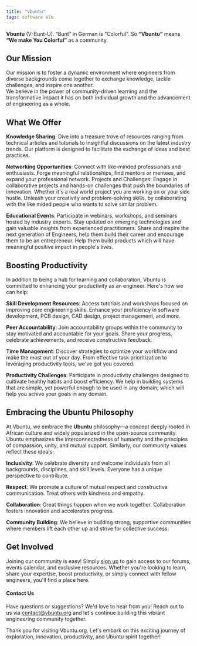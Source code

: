 ```yaml
---
title: "Vbuntu"
tags: software elm
---
```


**Vbuntu**  (V-Bunt-U). “Bunt” in German is “Colorful”. So **“Vbuntu”** means **“We make You Colorful”** as a community.    

## Our Mission
Our mission is to foster a dynamic environment where engineers from diverse backgrounds come together to exchange knowledge, tackle challenges, and inspire one another.   
We believe in the power of community-driven learning and the transformative impact it has on both individual growth and the advancement of engineering as a whole.

## What We Offer

**Knowledge Sharing**: Dive into a treasure trove of resources ranging from technical articles and tutorials to insightful discussions on the latest industry trends. Our platform is designed to facilitate the exchange of ideas and best practices.    

**Networking Opportunities**: Connect with like-minded professionals and enthusiasts. Forge meaningful relationships, find mentors or mentees, and expand your professional network.
Projects and Challenges: Engage in collaborative projects and hands-on challenges that push the boundaries of innovation. Whether it's a real world project you are working on or your side hustle. Unleash your creativity and problem-solving skills, by collaborating with the like mided people who wants to solve similar problem.

**Educational Events**: Participate in webinars, workshops, and seminars hosted by industry experts. Stay updated on emerging technologies and gain valuable insights from experienced practitioners. Share and inspire the next generation of Engineers, help them build their career and encourage them to be an entrepreneur. Help them build products which will have meaningful positive impact in people's lives.

## Boosting Productivity
In addition to being a hub for learning and collaboration, Vbuntu is committed to enhancing your productivity as an engineer. Here's how we can help:

**Skill Development Resources**: Access tutorials and workshops focused on improving core engineering skills. Enhance your proficiency in software development, PCB design, CAD design, project management, and more.   

**Peer Accountability**: Join accountability groups within the community to stay motivated and accountable for your goals. Share your progress, celebrate achievements, and receive constructive feedback.   

**Time Management**: Discover strategies to optimize your workflow and make the most out of your day. From effective task prioritization to leveraging productivity tools, we've got you covered.   

**Productivity Challenges**: Participate in productivity challenges designed to cultivate healthy habits and boost efficiency. We help in building systems that are simple, yet powerful enough to be used in any domain; which will help you achive your goals in any domain.


## Embracing the Ubuntu Philosophy
At Vbuntu, we embrace the **Ubuntu** philosophy—a concept deeply rooted in African culture and widely popularized in the open-source community. Ubuntu emphasizes the interconnectedness of humanity and the principles of compassion, unity, and mutual support. Similarly, our community values reflect these ideals:   

**Inclusivity**: We celebrate diversity and welcome individuals from all backgrounds, disciplines, and skill levels. Everyone has a unique perspective to contribute.   

**Respect**: We promote a culture of mutual respect and constructive communication. Treat others with kindness and empathy.    

**Collaboration**: Great things happen when we work together. Collaboration fosters innovation and accelerates progress.   

**Community Building**: We believe in building strong, supportive communities where members lift each other up and strive for collective success.   


## Get Involved
Joining our community is easy! Simply [sign up](https://forms.gle/M7VSHAHtVsy2oHhA6) to gain access to our forums, events calendar, and exclusive resources. Whether you're looking to learn, share your expertise, boost productivity, or simply connect with fellow engineers, you'll find a place here.   

#### Contact Us
Have questions or suggestions? We'd love to hear from you! Reach out to us via [contact@vbuntu.org](mailto:contact@vbuntu.org) and let's continue building this vibrant engineering community together.   

Thank you for visiting Vbuntu.org. Let's embark on this exciting journey of exploration, innovation, productivity, and Ubuntu spirit together!

